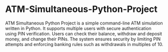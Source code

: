 # ATM-Simultaneous-Python-Project
ATM Simultaneous Python Project is a simple command-line ATM simulation written in Python. It supports multiple users with secure authentication using PIN verification. Users can check their balance, withdraw and deposit money, and change their PINs. The system ensures security by limiting PIN attempts and enforcing banking rules such as withdrawals in multiples of 10.
